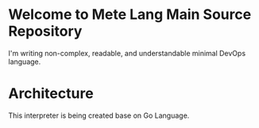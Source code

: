 # Welcome to Mete Lang Main Source Repository

I'm writing non-complex, readable, and understandable minimal DevOps language. 

# Architecture

This interpreter is being created base on Go Language.
